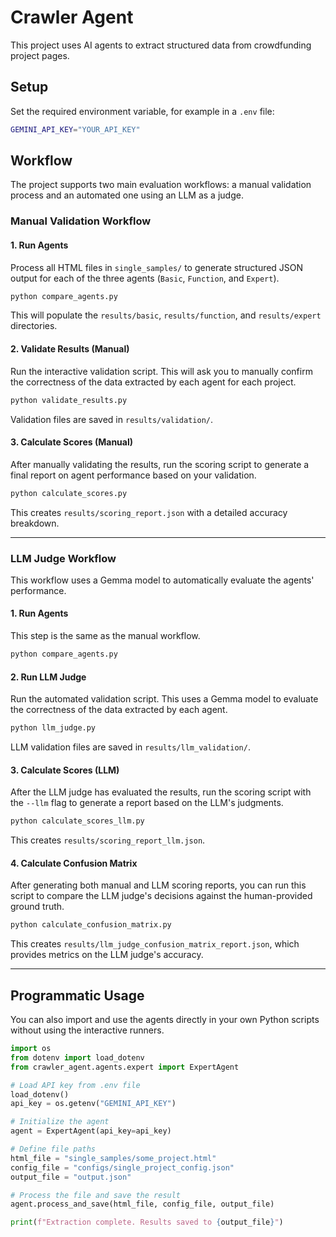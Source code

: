 # Crawler Agent

This project uses AI agents to extract structured data from crowdfunding project pages.

## Setup

Set the required environment variable, for example in a `.env` file:

```bash
GEMINI_API_KEY="YOUR_API_KEY"
```

## Workflow

The project supports two main evaluation workflows: a manual validation process and an automated one using an LLM as a judge.

### Manual Validation Workflow

#### 1. Run Agents

Process all HTML files in `single_samples/` to generate structured JSON output for each of the three agents (`Basic`, `Function`, and `Expert`).

```bash
python compare_agents.py
```

This will populate the `results/basic`, `results/function`, and `results/expert` directories.

#### 2. Validate Results (Manual)

Run the interactive validation script. This will ask you to manually confirm the correctness of the data extracted by each agent for each project.

```bash
python validate_results.py
```

Validation files are saved in `results/validation/`.

#### 3. Calculate Scores (Manual)

After manually validating the results, run the scoring script to generate a final report on agent performance based on your validation.

```bash
python calculate_scores.py
```

This creates `results/scoring_report.json` with a detailed accuracy breakdown.

---

### LLM Judge Workflow

This workflow uses a Gemma model to automatically evaluate the agents' performance.

#### 1. Run Agents

This step is the same as the manual workflow.

```bash
python compare_agents.py
```

#### 2. Run LLM Judge

Run the automated validation script. This uses a Gemma model to evaluate the correctness of the data extracted by each agent.

```bash
python llm_judge.py
```

LLM validation files are saved in `results/llm_validation/`.

#### 3. Calculate Scores (LLM)

After the LLM judge has evaluated the results, run the scoring script with the `--llm` flag to generate a report based on the LLM's judgments.

```bash
python calculate_scores_llm.py
```

This creates `results/scoring_report_llm.json`.

#### 4. Calculate Confusion Matrix

After generating both manual and LLM scoring reports, you can run this script to compare the LLM judge's decisions against the human-provided ground truth.

```bash
python calculate_confusion_matrix.py
```

This creates `results/llm_judge_confusion_matrix_report.json`, which provides metrics on the LLM judge's accuracy.

---

## Programmatic Usage

You can also import and use the agents directly in your own Python scripts without using the interactive runners.

```python
import os
from dotenv import load_dotenv
from crawler_agent.agents.expert import ExpertAgent

# Load API key from .env file
load_dotenv()
api_key = os.getenv("GEMINI_API_KEY")

# Initialize the agent
agent = ExpertAgent(api_key=api_key)

# Define file paths
html_file = "single_samples/some_project.html"
config_file = "configs/single_project_config.json"
output_file = "output.json"

# Process the file and save the result
agent.process_and_save(html_file, config_file, output_file)

print(f"Extraction complete. Results saved to {output_file}")
```
